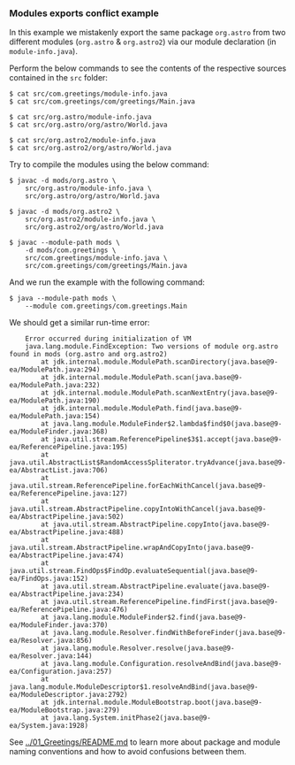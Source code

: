 ### Modules exports conflict example

In this example we mistakenly export the same package `org.astro` from two different modules (`org.astro` & `org.astro2`) via our module declaration (in `module-info.java`).
   
Perform the below commands to see the contents of the respective sources contained in the `src` folder:

    $ cat src/com.greetings/module-info.java
    $ cat src/com.greetings/com/greetings/Main.java
    
    $ cat src/org.astro/module-info.java
    $ cat src/org.astro/org/astro/World.java
          
    $ cat src/org.astro2/module-info.java
    $ cat src/org.astro2/org/astro/World.java
                
Try to compile the modules using the below command:

    $ javac -d mods/org.astro \
        src/org.astro/module-info.java \
        src/org.astro/org/astro/World.java

	$ javac -d mods/org.astro2 \
		src/org.astro2/module-info.java \
		src/org.astro2/org/astro/World.java

	$ javac --module-path mods \
		-d mods/com.greetings \
		src/com.greetings/module-info.java \
		src/com.greetings/com/greetings/Main.java


And we run the example with the following command:
    
    $ java --module-path mods \
     	--module com.greetings/com.greetings.Main

    
We should get a similar run-time error:

```
    Error occurred during initialization of VM
    java.lang.module.FindException: Two versions of module org.astro found in mods (org.astro and org.astro2)
    	at jdk.internal.module.ModulePath.scanDirectory(java.base@9-ea/ModulePath.java:294)
    	at jdk.internal.module.ModulePath.scan(java.base@9-ea/ModulePath.java:232)
    	at jdk.internal.module.ModulePath.scanNextEntry(java.base@9-ea/ModulePath.java:190)
    	at jdk.internal.module.ModulePath.find(java.base@9-ea/ModulePath.java:154)
    	at java.lang.module.ModuleFinder$2.lambda$find$0(java.base@9-ea/ModuleFinder.java:368)
    	at java.util.stream.ReferencePipeline$3$1.accept(java.base@9-ea/ReferencePipeline.java:195)
    	at java.util.AbstractList$RandomAccessSpliterator.tryAdvance(java.base@9-ea/AbstractList.java:706)
    	at java.util.stream.ReferencePipeline.forEachWithCancel(java.base@9-ea/ReferencePipeline.java:127)
    	at java.util.stream.AbstractPipeline.copyIntoWithCancel(java.base@9-ea/AbstractPipeline.java:502)
    	at java.util.stream.AbstractPipeline.copyInto(java.base@9-ea/AbstractPipeline.java:488)
    	at java.util.stream.AbstractPipeline.wrapAndCopyInto(java.base@9-ea/AbstractPipeline.java:474)
    	at java.util.stream.FindOps$FindOp.evaluateSequential(java.base@9-ea/FindOps.java:152)
    	at java.util.stream.AbstractPipeline.evaluate(java.base@9-ea/AbstractPipeline.java:234)
    	at java.util.stream.ReferencePipeline.findFirst(java.base@9-ea/ReferencePipeline.java:476)
    	at java.lang.module.ModuleFinder$2.find(java.base@9-ea/ModuleFinder.java:370)
    	at java.lang.module.Resolver.findWithBeforeFinder(java.base@9-ea/Resolver.java:856)
    	at java.lang.module.Resolver.resolve(java.base@9-ea/Resolver.java:144)
    	at java.lang.module.Configuration.resolveAndBind(java.base@9-ea/Configuration.java:257)
    	at java.lang.module.ModuleDescriptor$1.resolveAndBind(java.base@9-ea/ModuleDescriptor.java:2792)
    	at jdk.internal.module.ModuleBootstrap.boot(java.base@9-ea/ModuleBootstrap.java:279)
    	at java.lang.System.initPhase2(java.base@9-ea/System.java:1928)

```
    

See [../01_Greetings/README.md](../01_Greetings/README.md) to learn more about package and module naming conventions and how to avoid confusions between them.
